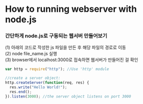 # How to running webserver with node.js

### 간단하게 node.js로 구동되는 웹서버 만들어보기

(1) 아래의 코드로 작성한 js 파일을 만든 후 해당 파일의 경로로 이동  
(2) node file_name.js 실행  
(3) browser에서 localhost:3000로 접속하면 웹서버가 만들어진 걸 확인

```javascript
var http = require("http"); //Use 'http' module

//create a server object:
http.createServer(function(req, res) {
  res.write("Hello World!");
  res.end();
}).listen(3000); //the server object listens on port 3000

```
